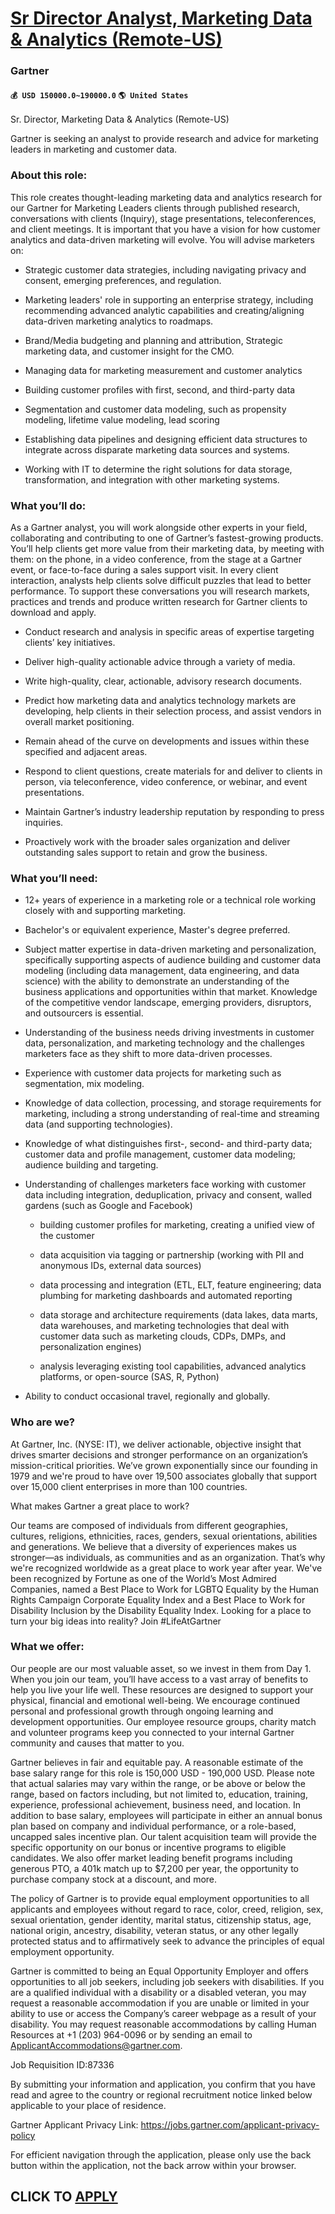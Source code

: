 # [Sr Director Analyst, Marketing Data & Analytics (Remote-US)](https://www.remotewlb.com/apply/sr-director-analyst-marketing-data-analytics-remote-us-90266)  
### Gartner  
#### `💰 USD 150000.0~190000.0` `🌎 United States`  

Sr. Director, Marketing Data & Analytics (Remote-US)

Gartner is seeking an analyst to provide research and advice for marketing leaders in marketing and customer data.

### About this role:

This role creates thought-leading marketing data and analytics research for our Gartner for Marketing Leaders clients through published research, conversations with clients (Inquiry), stage presentations, teleconferences, and client meetings. It is important that you have a vision for how customer analytics and data-driven marketing will evolve. You will advise marketers on:

  * Strategic customer data strategies, including navigating privacy and consent, emerging preferences, and regulation.

  * Marketing leaders' role in supporting an enterprise strategy, including recommending advanced analytic capabilities and creating/aligning data-driven marketing analytics to roadmaps.

  * Brand/Media budgeting and planning and attribution, Strategic marketing data, and customer insight for the CMO.

  * Managing data for marketing measurement and customer analytics

  * Building customer profiles with first, second, and third-party data

  * Segmentation and customer data modeling, such as propensity modeling, lifetime value modeling, lead scoring

  * Establishing data pipelines and designing efficient data structures to integrate across disparate marketing data sources and systems.

  * Working with IT to determine the right solutions for data storage, transformation, and integration with other marketing systems.

### What you’ll do:

As a Gartner analyst, you will work alongside other experts in your field, collaborating and contributing to one of Gartner’s fastest-growing products. You’ll help clients get more value from their marketing data, by meeting with them: on the phone, in a video conference, from the stage at a Gartner event, or face-to-face during a sales support visit. In every client interaction, analysts help clients solve difficult puzzles that lead to better performance. To support these conversations you will research markets, practices and trends and produce written research for Gartner clients to download and apply.

  * Conduct research and analysis in specific areas of expertise targeting clients’ key initiatives.

  * Deliver high-quality actionable advice through a variety of media.

  * Write high-quality, clear, actionable, advisory research documents.

  * Predict how marketing data and analytics technology markets are developing, help clients in their selection process, and assist vendors in overall market positioning.

  * Remain ahead of the curve on developments and issues within these specified and adjacent areas.

  * Respond to client questions, create materials for and deliver to clients in person, via teleconference, video conference, or webinar, and event presentations.

  * Maintain Gartner’s industry leadership reputation by responding to press inquiries.

  * Proactively work with the broader sales organization and deliver outstanding sales support to retain and grow the business.

### What you’ll need:

  * 12+ years of experience in a marketing role or a technical role working closely with and supporting marketing.

  * Bachelor's or equivalent experience, Master's degree preferred.

  * Subject matter expertise in data-driven marketing and personalization, specifically supporting aspects of audience building and customer data modeling (including data management, data engineering, and data science) with the ability to demonstrate an understanding of the business applications and opportunities within that market. Knowledge of the competitive vendor landscape, emerging providers, disruptors, and outsourcers is essential.

  * Understanding of the business needs driving investments in customer data, personalization, and marketing technology and the challenges marketers face as they shift to more data-driven processes.

  * Experience with customer data projects for marketing such as segmentation, mix modeling.

  * Knowledge of data collection, processing, and storage requirements for marketing, including a strong understanding of real-time and streaming data (and supporting technologies).

  * Knowledge of what distinguishes first-, second- and third-party data; customer data and profile management, customer data modeling; audience building and targeting.

  * Understanding of challenges marketers face working with customer data including integration, deduplication, privacy and consent, walled gardens (such as Google and Facebook)

    * building customer profiles for marketing, creating a unified view of the customer

    * data acquisition via tagging or partnership (working with PII and anonymous IDs, external data sources)

    * data processing and integration (ETL, ELT, feature engineering; data plumbing for marketing dashboards and automated reporting

    * data storage and architecture requirements (data lakes, data marts, data warehouses, and marketing technologies that deal with customer data such as marketing clouds, CDPs, DMPs, and personalization engines)

    * analysis leveraging existing tool capabilities, advanced analytics platforms, or open-source (SAS, R, Python)

  * Ability to conduct occasional travel, regionally and globally.

### Who are we?

At Gartner, Inc. (NYSE: IT), we deliver actionable, objective insight that drives smarter decisions and stronger performance on an organization’s mission-critical priorities. We’ve grown exponentially since our founding in 1979 and we're proud to have over 19,500 associates globally that support over 15,000 client enterprises in more than 100 countries.

What makes Gartner a great place to work?

Our teams are composed of individuals from different geographies, cultures, religions, ethnicities, races, genders, sexual orientations, abilities and generations. We believe that a diversity of experiences makes us stronger—as individuals, as communities and as an organization. That’s why we're recognized worldwide as a great place to work year after year. We've been recognized by Fortune as one of the World’s Most Admired Companies, named a Best Place to Work for LGBTQ Equality by the Human Rights Campaign Corporate Equality Index and a Best Place to Work for Disability Inclusion by the Disability Equality Index. Looking for a place to turn your big ideas into reality? Join #LifeAtGartner

### What we offer:

Our people are our most valuable asset, so we invest in them from Day 1. When you join our team, you’ll have access to a vast array of benefits to help you live your life well. These resources are designed to support your physical, financial and emotional well-being. We encourage continued personal and professional growth through ongoing learning and development opportunities. Our employee resource groups, charity match and volunteer programs keep you connected to your internal Gartner community and causes that matter to you.

Gartner believes in fair and equitable pay. A reasonable estimate of the base salary range for this role is 150,000 USD - 190,000 USD. Please note that actual salaries may vary within the range, or be above or below the range, based on factors including, but not limited to, education, training, experience, professional achievement, business need, and location. In addition to base salary, employees will participate in either an annual bonus plan based on company and individual performance, or a role-based, uncapped sales incentive plan. Our talent acquisition team will provide the specific opportunity on our bonus or incentive programs to eligible candidates. We also offer market leading benefit programs including generous PTO, a 401k match up to $7,200 per year, the opportunity to purchase company stock at a discount, and more.

The policy of Gartner is to provide equal employment opportunities to all applicants and employees without regard to race, color, creed, religion, sex, sexual orientation, gender identity, marital status, citizenship status, age, national origin, ancestry, disability, veteran status, or any other legally protected status and to affirmatively seek to advance the principles of equal employment opportunity.

Gartner is committed to being an Equal Opportunity Employer and offers opportunities to all job seekers, including job seekers with disabilities. If you are a qualified individual with a disability or a disabled veteran, you may request a reasonable accommodation if you are unable or limited in your ability to use or access the Company’s career webpage as a result of your disability. You may request reasonable accommodations by calling Human Resources at +1 (203) 964-0096 or by sending an email to ApplicantAccommodations@gartner.com.

Job Requisition ID:87336

By submitting your information and application, you confirm that you have read and agree to the country or regional recruitment notice linked below applicable to your place of residence.

Gartner Applicant Privacy Link: https://jobs.gartner.com/applicant-privacy-policy

For efficient navigation through the application, please only use the back button within the application, not the back arrow within your browser.

  
## CLICK TO [APPLY](https://www.remotewlb.com/apply/sr-director-analyst-marketing-data-analytics-remote-us-90266)


